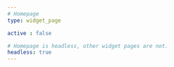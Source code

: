 ```yaml
---
# Homepage
type: widget_page

active : false

# Homepage is headless, other widget pages are not.
headless: true
---
```

